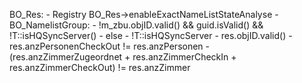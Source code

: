 BO_Res:
    - Registry BO_Res->enableExactNameListStateAnalyse
	- BO_NamelistGroup:
	    - !m_zbu.objID.valid() && guid.isValid() && !T::isHQSyncServer()
    - else
	- !T::isHQSyncServer
	- res.objID.valid()
	- res.anzPersonenCheckOut != res.anzPersonen
	- (res.anzZimmerZugeordnet + res.anzZimmerCheckIn + res.anzZimmerCheckOut) != res.anzZimmer
